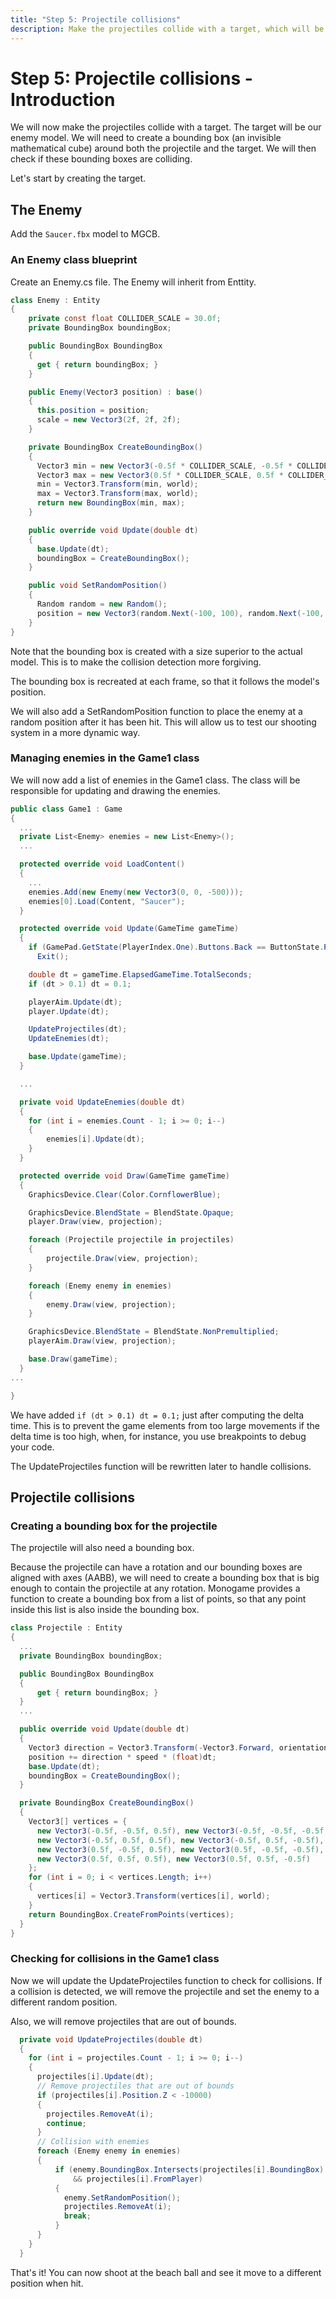 ```yaml
---
title: "Step 5: Projectile collisions"
description: Make the projectiles collide with a target, which will be a blueprint for an enemy
---
```


# Step 5: Projectile collisions - Introduction

We will now make the projectiles collide with a target. The target will be our enemy model. We will need to create a bounding box (an invisible mathematical cube) around both the projectile and the target. We will then check if these bounding boxes are colliding.

Let's start by creating the target.

## The Enemy

Add the `Saucer.fbx` model to MGCB.

### An Enemy class blueprint

Create an Enemy.cs file. The Enemy will inherit from Enttity.

```csharp
class Enemy : Entity
{
    private const float COLLIDER_SCALE = 30.0f;
    private BoundingBox boundingBox;

    public BoundingBox BoundingBox
    {
      get { return boundingBox; }
    }

    public Enemy(Vector3 position) : base()
    {
      this.position = position;
      scale = new Vector3(2f, 2f, 2f);
    }

    private BoundingBox CreateBoundingBox()
    {
      Vector3 min = new Vector3(-0.5f * COLLIDER_SCALE, -0.5f * COLLIDER_SCALE, -0.5f * COLLIDER_SCALE);
      Vector3 max = new Vector3(0.5f * COLLIDER_SCALE, 0.5f * COLLIDER_SCALE, 0.5f * COLLIDER_SCALE);
      min = Vector3.Transform(min, world);
      max = Vector3.Transform(max, world);
      return new BoundingBox(min, max);
    }

    public override void Update(double dt)
    {
      base.Update(dt);
      boundingBox = CreateBoundingBox();
    }

    public void SetRandomPosition()
    {
      Random random = new Random();
      position = new Vector3(random.Next(-100, 100), random.Next(-100, 100), -500);
    }
}
```

Note that the bounding box is created with a size superior to the actual model. This is to make the collision detection more forgiving.

The bounding box is recreated at each frame, so that it follows the model's position.

We will also add a SetRandomPosition function to place the enemy at a random position after it has been hit. This will allow us to test our shooting system in a more dynamic way.

### Managing enemies in the Game1 class

We will now add a list of enemies in the Game1 class. The class will be responsible for updating and drawing the enemies.


```csharp
public class Game1 : Game
{
  ...
  private List<Enemy> enemies = new List<Enemy>();
  ...

  protected override void LoadContent()
  {
    ...
    enemies.Add(new Enemy(new Vector3(0, 0, -500)));
    enemies[0].Load(Content, "Saucer");
  }

  protected override void Update(GameTime gameTime)
  {
    if (GamePad.GetState(PlayerIndex.One).Buttons.Back == ButtonState.Pressed || Keyboard.GetState().IsKeyDown(Keys.Escape))
      Exit();

    double dt = gameTime.ElapsedGameTime.TotalSeconds;
    if (dt > 0.1) dt = 0.1;

    playerAim.Update(dt);
    player.Update(dt);

    UpdateProjectiles(dt);
    UpdateEnemies(dt);

    base.Update(gameTime);
  }

  ...

  private void UpdateEnemies(double dt)
  {
    for (int i = enemies.Count - 1; i >= 0; i--)
    {
        enemies[i].Update(dt);
    }
  }

  protected override void Draw(GameTime gameTime)
  {
    GraphicsDevice.Clear(Color.CornflowerBlue);

    GraphicsDevice.BlendState = BlendState.Opaque;
    player.Draw(view, projection);

    foreach (Projectile projectile in projectiles)
    {
        projectile.Draw(view, projection);
    }

    foreach (Enemy enemy in enemies)
    {
        enemy.Draw(view, projection);
    }

    GraphicsDevice.BlendState = BlendState.NonPremultiplied;
    playerAim.Draw(view, projection);

    base.Draw(gameTime);
  }
...

}
```

We have added `if (dt > 0.1) dt = 0.1;` just after computing the delta time. This is to prevent the game elements from too large movements if the delta time is too high, when, for instance, you use breakpoints to debug your code.

The UpdateProjectiles function will be rewritten later to handle collisions.

## Projectile collisions

### Creating a bounding box for the projectile

The projectile will also need a bounding box.

Because the projectile can have a rotation and our bounding boxes are aligned with axes (AABB), we will need to create a bounding box that is big enough to contain the projectile at any rotation. Monogame provides a function to create a bounding box from a list of points, so that any point inside this list is also inside the bounding box.

```csharp
class Projectile : Entity
{
  ...
  private BoundingBox boundingBox;

  public BoundingBox BoundingBox
  {
      get { return boundingBox; }
  }
  ...

  public override void Update(double dt)
  {
    Vector3 direction = Vector3.Transform(-Vector3.Forward, orientation);
    position += direction * speed * (float)dt;
    base.Update(dt);
    boundingBox = CreateBoundingBox();
  }

  private BoundingBox CreateBoundingBox()
  {
    Vector3[] vertices = {
      new Vector3(-0.5f, -0.5f, 0.5f), new Vector3(-0.5f, -0.5f, -0.5f),
      new Vector3(-0.5f, 0.5f, 0.5f), new Vector3(-0.5f, 0.5f, -0.5f),
      new Vector3(0.5f, -0.5f, 0.5f), new Vector3(0.5f, -0.5f, -0.5f),
      new Vector3(0.5f, 0.5f, 0.5f), new Vector3(0.5f, 0.5f, -0.5f)
    };
    for (int i = 0; i < vertices.Length; i++)
    {
      vertices[i] = Vector3.Transform(vertices[i], world);
    }
    return BoundingBox.CreateFromPoints(vertices);
  }
}
```

### Checking for collisions in the Game1 class

Now we will update the UpdateProjectiles function to check for collisions. If a collision is detected, we will remove the projectile and set the enemy to a different random position.

Also, we will remove projectiles that are out of bounds.

```csharp
  private void UpdateProjectiles(double dt)
  {
    for (int i = projectiles.Count - 1; i >= 0; i--)
    {
      projectiles[i].Update(dt);
      // Remove projectiles that are out of bounds
      if (projectiles[i].Position.Z < -10000)
      {
        projectiles.RemoveAt(i);
        continue;
      }
      // Collision with enemies
      foreach (Enemy enemy in enemies)
      {
          if (enemy.BoundingBox.Intersects(projectiles[i].BoundingBox)
              && projectiles[i].FromPlayer)
          {
            enemy.SetRandomPosition();
            projectiles.RemoveAt(i);
            break;
          }
      }
    }
  }
```

That's it! You can now shoot at the beach ball and see it move to a different position when hit.